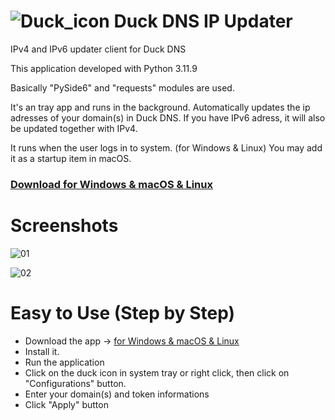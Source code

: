 # ![Duck_icon](https://github.com/user-attachments/assets/c7a2ab4a-8b32-4b1c-98ac-9e20f736e4e1) Duck DNS IP Updater

IPv4 and IPv6 updater client for Duck DNS

This application developed with Python 3.11.9

Basically "PySide6" and "requests" modules are used.

It's an tray app and runs in the background. Automatically updates the ip adresses of your domain(s) in Duck DNS.
If you have IPv6 adress, it will also be updated together with IPv4.

It runs when the user logs in to system. (for Windows & Linux)
You may add it as a startup item in macOS. 


### [Download for Windows & macOS & Linux](https://github.com/Movansha/duck-dns-ip-updater/releases/latest)


# Screenshots

![01](https://github.com/user-attachments/assets/a8146297-252e-4467-8c75-118a66d0ab73)

![02](https://github.com/user-attachments/assets/9bce48f8-f56e-4a99-9e91-8bc9ab240539)


# Easy to Use (Step by Step)
- Download the app -> [for Windows & macOS & Linux](https://github.com/Movansha/duck-dns-ip-updater/releases/latest)
- Install it.
- Run the application
- Click on the duck icon in system tray or right click, then click on "Configurations" button.
- Enter your domain(s) and token informations
- Click "Apply" button
